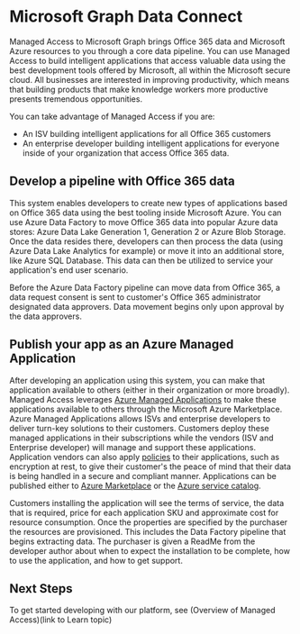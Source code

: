 # Microsoft Graph Data Connect

Managed Access to Microsoft Graph brings Office 365 data and Microsoft Azure resources to you through a core data pipeline. You can use Managed Access to build intelligent applications that access valuable data using the best development tools offered by Microsoft, all within the Microsoft secure cloud. All businesses are interested in improving productivity, which means that building products that make knowledge workers more productive presents tremendous opportunities. 

You can take advantage of Managed Access if you are:

- An ISV building intelligent applications for all Office 365 customers
- An enterprise developer building intelligent applications for everyone inside of your organization that access Office 365 data.

## Develop a pipeline with Office 365 data
This system enables developers to create new types of applications based on Office 365 data using the best tooling inside Microsoft Azure. You can use Azure Data Factory to move Office 365 data into popular Azure data stores: Azure Data Lake Generation 1, Generation 2 or Azure Blob Storage. Once the data resides there, developers can then process the data (using Azure Data Lake Analytics for example) or move it into an additional store, like Azure SQL Database. This data can then be utilized to service your application's end user scenario.

Before the Azure Data Factory pipeline can move data from Office 365, a data request consent is sent to customer's Office 365 administrator designated data approvers. Data movement begins only upon approval by the data approvers.

## Publish your app as an Azure Managed Application
After developing an application using this system, you can make that application available to others (either in their organization or more broadly). Managed Access leverages [Azure Managed Applications](https://docs.microsoft.com/en-us/azure/managed-applications/overview) to make these applications available to others through the Microsoft Azure Marketplace. Azure Managed Applications allows ISVs and enterprise developers to deliver turn-key solutions to their customers. Customers deploy these managed applications in their subscriptions while the vendors (ISV and Enterprise developer) will manage and support these applications. Application vendors can also apply [policies](https://docs.microsoft.com/en-us/azure/managed-applications/overview#azure-policy) to their applications, such as encryption at rest, to give their customer's the peace of mind that their data is being handled in a secure and compliant manner. Applications can be published either to [Azure Marketplace](https://docs.microsoft.com/en-us/azure/managed-applications/publish-marketplace-app) or the [Azure service catalog](https://docs.microsoft.com/en-us/azure/managed-applications/publish-service-catalog-app).

Customers installing the application will see the terms of service, the data that is required, price for each application SKU and approximate cost for resource consumption. Once the properties are specified by the purchaser the resources are provisioned. This includes the Data Factory pipeline that begins extracting data. The purchaser is given a ReadMe from the developer author about when to expect the installation to be complete, how to use the application, and how to get support.

## Next Steps 
To get started developing with our platform, see (Overview of Managed Access)(link to Learn topic)
